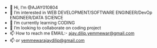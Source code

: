 - 👋 Hi, I’m @AJAY010804
- 👀 I’m interested in WEB DEVELOPMENT/SOFTWARE ENGINEER/DevOp ENGINEER/DATA SCIENCE
- 🌱 I’m currently learning CODING
- 💞️ I’m looking to collaborate on coding project
- 📫 How to reach me EMAIL:- ajay.dilip.yemmewar@gmail.com
- 📫 or yemmewarajaydilip@gmail.com

<!---
AJAY010804/AJAY010804 is a ✨ special ✨ repository because its `README.md` (this file) appears on your GitHub profile.
You can click the Preview link to take a look at your changes.
--->
